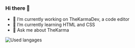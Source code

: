 ### Hi there 👋
- 🔭 I’m currently working on TheKarmaDev, a code editor
- 🌱 I’m currently learning HTML and CSS
- 💬 Ask me about TheKarma

![Used langages](https://github-readme-stats.vercel.app/api/top-langs/?username=Ozenrol64&layout=compact&theme=dark "Most used langages")
